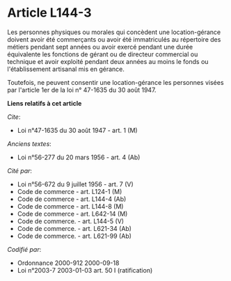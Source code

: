 # Article L144-3

Les personnes physiques ou morales qui concèdent une location-gérance doivent avoir été commerçants ou avoir été immatriculés
au répertoire des métiers pendant sept années ou avoir exercé pendant une durée équivalente les fonctions de gérant ou de
directeur commercial ou technique et avoir exploité pendant deux années au moins le fonds ou l'établissement artisanal mis en
gérance.

Toutefois, ne peuvent consentir une location-gérance les personnes visées par l'article 1er de la loi n° 47-1635 du 30 août
1947.

**Liens relatifs à cet article**

_Cite_:

  - Loi n°47-1635 du 30 août 1947 - art. 1 (M)

_Anciens textes_:

  - Loi n°56-277 du 20 mars 1956 - art. 4 (Ab)

_Cité par_:

  - Loi n°56-672 du 9 juillet 1956 - art. 7 (V)
  - Code de commerce - art. L124-1 (M)
  - Code de commerce - art. L144-4 (Ab)
  - Code de commerce - art. L144-8 (M)
  - Code de commerce - art. L642-14 (M)
  - Code de commerce. - art. L144-5 (V)
  - Code de commerce. - art. L621-34 (Ab)
  - Code de commerce. - art. L621-99 (Ab)

_Codifié par_:

  - Ordonnance 2000-912 2000-09-18
  - Loi n°2003-7 2003-01-03 art. 50 I (ratification)
